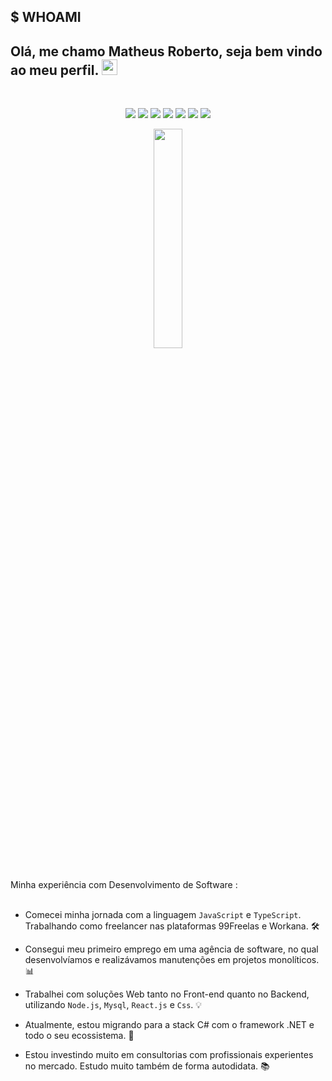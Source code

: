 ## $ WHOAMI
## Olá, me chamo Matheus Roberto, seja bem vindo ao meu perfil.  <img src="https://camo.githubusercontent.com/e8e7b06ecf583bc040eb60e44eb5b8e0ecc5421320a92929ce21522dbc34c891/68747470733a2f2f6d656469612e67697068792e636f6d2f6d656469612f6876524a434c467a6361737252346961377a2f67697068792e676966" alt="emoji" width="25" /> 
</br>
<p align="center">
<img src="https://img.shields.io/badge/docker-%230db7ed.svg?style=for-the-badge&logo=docker&logoColor=white" />
<img src="https://img.shields.io/badge/c%23-%23239120.svg?style=for-the-badge&logo=c-sharp&logoColor=white" />
<img src="https://img.shields.io/badge/.NET-5C2D91?style=for-the-badge&logo=.net&logoColor=white" />
<img src="https://img.shields.io/badge/Microsoft%20SQL%20Server-CC2927?style=for-the-badge&logo=microsoft%20sql%20server&logoColor=white" />
<img src="https://img.shields.io/badge/react-%2320232a.svg?style=for-the-badge&logo=react&logoColor=%2361DAFB" />
<img src="https://img.shields.io/badge/node.js-6DA55F?style=for-the-badge&logo=node.js&logoColor=white" />
<img src="https://img.shields.io/badge/MongoDB-%234ea94b.svg?style=for-the-badge&logo=mongodb&logoColor=white" />
</p>
<p align="center">
<img src="https://user-images.githubusercontent.com/68331373/243102059-79749ba5-d886-49e2-8ddc-72e130433b2c.gif" width="30%" />
</p>
<dl>
<br>
<dt> Minha experiência com Desenvolvimento de Software : </dt></br>

- Comecei minha jornada com a linguagem `JavaScript` e `TypeScript`. Trabalhando como freelancer nas plataformas 99Freelas e Workana. 🛠

- Consegui meu primeiro emprego em uma agência de software, no qual desenvolvíamos e realizávamos manutenções em projetos monolíticos.  📊

- Trabalhei com soluções Web tanto no Front-end quanto no Backend, utilizando `Node.js`, `Mysql`, `React.js` e `Css`. 💡

- Atualmente, estou migrando para a stack C# com o framework .NET e todo o seu ecossistema. 💜

- Estou investindo muito em consultorias com profissionais experientes no mercado. Estudo muito também de forma autodidata. 📚
</dl>

